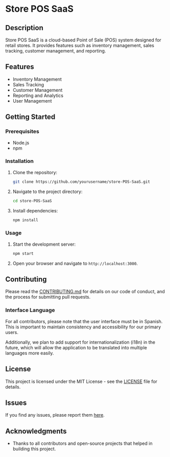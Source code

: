 # Store POS SaaS

## Description
Store POS SaaS is a cloud-based Point of Sale (POS) system designed for retail stores. It provides features such as inventory management, sales tracking, customer management, and reporting.

## Features
- Inventory Management
- Sales Tracking
- Customer Management
- Reporting and Analytics
- User Management

## Getting Started
### Prerequisites
- Node.js
- npm

### Installation
1. Clone the repository:
    ```bash
    git clone https://github.com/yourusername/store-POS-SaaS.git
    ```
2. Navigate to the project directory:
    ```bash
    cd store-POS-SaaS
    ```
3. Install dependencies:
    ```bash
    npm install
    ```

### Usage
1. Start the development server:
    ```bash
    npm start
    ```
2. Open your browser and navigate to `http://localhost:3000`.

## Contributing
Please read the [CONTRIBUTING.md](CONTRIBUTING.md) for details on our code of conduct, and the process for submitting pull requests.

### Interface Language

For all contributors, please note that the user interface must be in Spanish. This is important to maintain consistency and accessibility for our primary users.

Additionally, we plan to add support for internationalization (i18n) in the future, which will allow the application to be translated into multiple languages more easily.

## License
This project is licensed under the MIT License - see the [LICENSE](LICENSE) file for details.

## Issues
If you find any issues, please report them [here](https://github.com/yourusername/store-POS-SaaS/issues).

## Acknowledgments
- Thanks to all contributors and open-source projects that helped in building this project.
